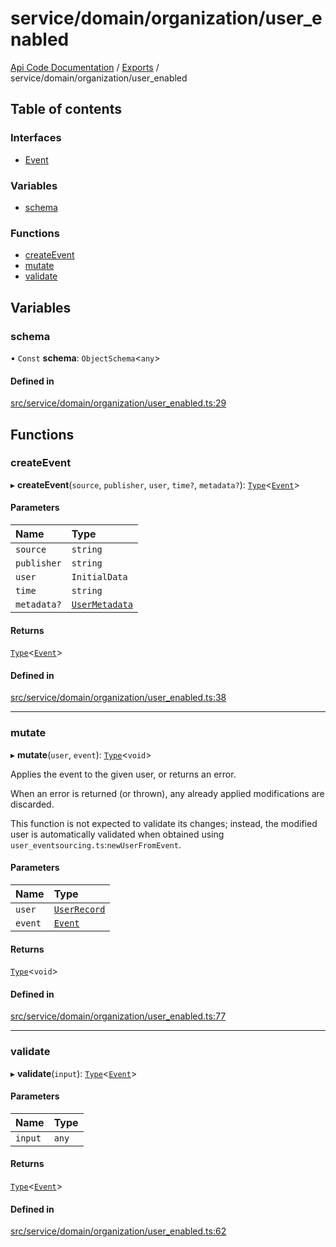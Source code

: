 # service/domain/organization/user\_enabled
[Api Code Documentation](../README.md) / [Exports](../modules.md) / service/domain/organization/user\_enabled

## Table of contents

### Interfaces

- [Event](../interfaces/service_domain_organization_user_enabled.Event.md)

### Variables

- [schema](service_domain_organization_user_enabled.md#schema)

### Functions

- [createEvent](service_domain_organization_user_enabled.md#createevent)
- [mutate](service_domain_organization_user_enabled.md#mutate)
- [validate](service_domain_organization_user_enabled.md#validate)

## Variables

### schema

• `Const` **schema**: `ObjectSchema`\<`any`\>

#### Defined in

[src/service/domain/organization/user_enabled.ts:29](https://github.com/openkfw/TruBudget/blob/92640998/api/src/service/domain/organization/user_enabled.ts#L29)

## Functions

### createEvent

▸ **createEvent**(`source`, `publisher`, `user`, `time?`, `metadata?`): [`Type`](result.md#type)\<[`Event`](../interfaces/service_domain_organization_user_enabled.Event.md)\>

#### Parameters

| Name | Type |
| :------ | :------ |
| `source` | `string` |
| `publisher` | `string` |
| `user` | `InitialData` |
| `time` | `string` |
| `metadata?` | [`UserMetadata`](service_domain_metadata.md#usermetadata) |

#### Returns

[`Type`](result.md#type)\<[`Event`](../interfaces/service_domain_organization_user_enabled.Event.md)\>

#### Defined in

[src/service/domain/organization/user_enabled.ts:38](https://github.com/openkfw/TruBudget/blob/92640998/api/src/service/domain/organization/user_enabled.ts#L38)

___

### mutate

▸ **mutate**(`user`, `event`): [`Type`](result.md#type)\<`void`\>

Applies the event to the given user, or returns an error.

When an error is returned (or thrown), any already applied modifications are
discarded.

This function is not expected to validate its changes; instead, the modified user
is automatically validated when obtained using
`user_eventsourcing.ts`:`newUserFromEvent`.

#### Parameters

| Name | Type |
| :------ | :------ |
| `user` | [`UserRecord`](../interfaces/service_domain_organization_user_record.UserRecord.md) |
| `event` | [`Event`](../interfaces/service_domain_organization_user_enabled.Event.md) |

#### Returns

[`Type`](result.md#type)\<`void`\>

#### Defined in

[src/service/domain/organization/user_enabled.ts:77](https://github.com/openkfw/TruBudget/blob/92640998/api/src/service/domain/organization/user_enabled.ts#L77)

___

### validate

▸ **validate**(`input`): [`Type`](result.md#type)\<[`Event`](../interfaces/service_domain_organization_user_enabled.Event.md)\>

#### Parameters

| Name | Type |
| :------ | :------ |
| `input` | `any` |

#### Returns

[`Type`](result.md#type)\<[`Event`](../interfaces/service_domain_organization_user_enabled.Event.md)\>

#### Defined in

[src/service/domain/organization/user_enabled.ts:62](https://github.com/openkfw/TruBudget/blob/92640998/api/src/service/domain/organization/user_enabled.ts#L62)
